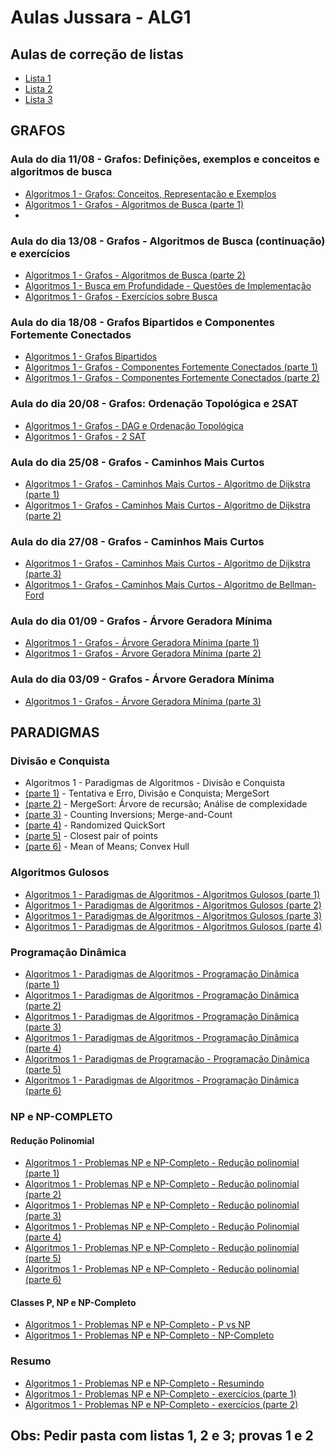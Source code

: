 # Aulas Jussara - ALG1

## Aulas de correção de listas

- [Lista 1](https://youtu.be/PKQXp5-SL3Q)
- [Lista 2](https://youtu.be/wEcrJqeisec)
- [Lista 3](https://youtu.be/t4pPG0Y6QeY)

## GRAFOS

### Aula do dia 11/08 - Grafos: Definições, exemplos e conceitos e algoritmos de busca

- [Algoritmos 1 - Grafos: Conceitos, Representação e Exemplos](https://youtu.be/B5kCgjxKERM)
- [Algoritmos 1 - Grafos - Algoritmos de Busca (parte 1)](https://youtu.be/aoOs3ADVH0s)
- [](https://youtu.be/jYgCMhck-b8)

### Aula do dia 13/08 - Grafos - Algoritmos de Busca (continuação) e exercícios

- [Algoritmos 1 - Grafos - Algoritmos de Busca (parte 2)](https://youtu.be/nv3tjp6bbGE)
- [Algoritmos 1 - Busca em Profundidade - Questões de Implementação](https://youtu.be/dVNhtam6nzQ)
- [Algoritmos 1 - Grafos - Exercícios sobre Busca](https://youtu.be/k8tTDDqnTZ8)

### Aula do dia 18/08 - Grafos Bipartidos e Componentes Fortemente Conectados

- [Algoritmos 1 - Grafos Bipartidos](https://youtu.be/3EruBjpVkhE)
- [Algoritmos 1 - Grafos - Componentes Fortemente Conectados (parte 1)](https://youtu.be/WbPPGOkyNIw)
- [Algoritmos 1 - Grafos - Componentes Fortemente Conectados (parte 2)](https://youtu.be/fsO3g3k94kE)

### Aula do dia 20/08 - Grafos: Ordenação Topológica e 2SAT

- [Algoritmos 1 - Grafos - DAG e Ordenação Topológica](https://youtu.be/BtVZ2PT84hg)
- [Algoritmos 1 - Grafos - 2 SAT](https://youtu.be/qdnIafNUin4)

### Aula do dia 25/08 - Grafos - Caminhos Mais Curtos

- [Algoritmos 1 - Grafos - Caminhos Mais Curtos - Algoritmo de Dijkstra (parte 1)](https://youtu.be/Hyrs1eM-X6Q)
- [Algoritmos 1 - Grafos - Caminhos Mais Curtos - Algoritmo de Dijkstra (parte 2)](https://youtu.be/ms39kKQ4WM8)

### Aula do dia 27/08 - Grafos - Caminhos Mais Curtos

- [Algoritmos 1 - Grafos - Caminhos Mais Curtos - Algoritmo de Dijkstra (parte 3)](https://youtu.be/7Vr07Q77_ao)
- [Algoritmos 1 - Grafos - Caminhos Mais Curtos - Algoritmo de Bellman-Ford](https://youtu.be/O7EcXZA-ymo)

### Aula do dia 01/09 - Grafos - Árvore Geradora Mínima

- [Algoritmos 1 - Grafos - Árvore Geradora Mínima (parte 1)](https://youtu.be/9JplJEPGGSc)
- [Algoritmos 1 - Grafos - Árvore Geradora Mínima (parte 2)](https://youtu.be/0n_W55NtIjc)

### Aula do dia 03/09 - Grafos - Árvore Geradora Mínima

- [Algoritmos 1 - Grafos - Árvore Geradora Mínima (parte 3)](https://youtu.be/j2POV6Qnrhs)

## PARADIGMAS

### Divisão e Conquista

- Algoritmos 1 - Paradigmas de Algoritmos - Divisão e Conquista
- [(parte 1)](https://youtu.be/Ta_Luz3WD-w) - Tentativa e Erro, Divisão e Conquista; MergeSort
- [(parte 2)](https://youtu.be/zI-8z68Nuyg) - MergeSort: Árvore de recursão; Análise de complexidade
- [(parte 3)](https://youtu.be/b4Kq9V__HY8) - Counting Inversions; Merge-and-Count
- [(parte 4)](https://youtu.be/pRC_jW13xJQ) - Randomized QuickSort
- [(parte 5)](https://youtu.be/Ps9bnOIW3-k) - Closest pair of points
- [(parte 6)](https://youtu.be/oRBGgzoB33I) - Mean of Means; Convex Hull

### Algoritmos Gulosos

- [Algoritmos 1 - Paradigmas de Algoritmos - Algoritmos Gulosos (parte 1)](https://youtu.be/6LaRjDwbZCc)
- [Algoritmos 1 - Paradigmas de Algoritmos - Algoritmos Gulosos (parte 2)](https://youtu.be/aSFkVVWFeV4)
- [Algoritmos 1 - Paradigmas de Algoritmos - Algoritmos Gulosos (parte 3)](https://youtu.be/61nIiWDMNLw)
- [Algoritmos 1 - Paradigmas de Algoritmos - Algoritmos Gulosos (parte 4)](https://youtu.be/UvNob1BUGvM)

### Programação Dinâmica

- [Algoritmos 1 - Paradigmas de Algoritmos - Programação Dinâmica (parte 1)](https://youtu.be/e7DMMdO2hZo)
- [Algoritmos 1 - Paradigmas de Algoritmos - Programação Dinâmica (parte 2)](https://youtu.be/CxbLFK2wTts)
- [Algoritmos 1 - Paradigmas de Algoritmos - Programação Dinâmica (parte 3)](https://youtu.be/ZZ6L94i7Y2Y)
- [Algoritmos 1 - Paradigmas de Algoritmos - Programação Dinâmica (parte 4)](https://youtu.be/BeNL27sMFXo)
- [Algoritmos 1 - Paradigmas de Programação - Programação Dinâmica (parte 5)](https://youtu.be/Idw-jPaTxJE)
- [Algoritmos 1 - Paradigmas de Algoritmos - Programação Dinâmica (parte 6)](https://youtu.be/J5MrbjVZwAI)

### NP e NP-COMPLETO

#### Redução Polinomial

- [Algoritmos 1 - Problemas NP e NP-Completo - Redução polinomial (parte 1)](https://youtu.be/jadPeX8OzMo)
- [Algoritmos 1 - Problemas NP e NP-Completo - Redução polinomial (parte 2)](https://youtu.be/yDI4rPlNQDg)
- [Algoritmos 1 - Problemas NP e NP-Completo - Redução polinomial (parte 3)](https://youtu.be/XqFQ_FcEAdk)
- [Algoritmos 1 - Problemas NP e NP-Completo - Redução Polinomial (parte 4)](https://youtu.be/YWGDGZyuMTM)
- [Algoritmos 1 - Problemas NP e NP-Completo - Redução polinomial (parte 5)](https://youtu.be/8Dv4D_4Qcp0)
- [Algoritmos 1 - Problemas NP e NP-Completo - Redução polinomial (parte 6)](https://youtu.be/krLHt7vh-Zs)

#### Classes P, NP e NP-Completo

- [Algoritmos 1 - Problemas NP e NP-Completo - P vs NP](https://youtu.be/aeC-O4WNNLc)
- [Algoritmos 1 - Problemas NP e NP-Completo - NP-Completo](https://youtu.be/chYkNmiOUdg)

### Resumo

- [Algoritmos 1 - Problemas NP e NP-Completo - Resumindo](https://youtu.be/sRvDLWzFio4)
- [Algoritmos 1 - Problemas NP e NP-Completo - exercícios (parte 1)](https://youtu.be/tBY9Nvzcbas)
- [Algoritmos 1 - Problemas NP e NP-Completo - exercícios (parte 2)](https://youtu.be/K_hVfOEhQFc)

## Obs: Pedir pasta com listas 1, 2 e 3; provas 1 e 2
